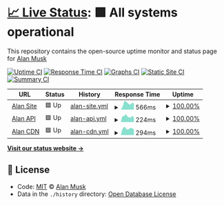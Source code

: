 # [📈 Live Status](https://health.alanmusk.com): <!--live status--> **🟩 All systems operational**

This repository contains the open-source uptime monitor and status page for [Alan Musk](https://health.alanmusk.com)

[![Uptime CI](https://github.com/alanmuskproject/health/workflows/Uptime%20CI/badge.svg)](https://github.com/alanmuskproject/health/actions?query=workflow%3A%22Uptime+CI%22)
[![Response Time CI](https://github.com/alanmuskproject/health/workflows/Response%20Time%20CI/badge.svg)](https://github.com/alanmuskproject/health/actions?query=workflow%3A%22Response+Time+CI%22)
[![Graphs CI](https://github.com/alanmuskproject/health/workflows/Graphs%20CI/badge.svg)](https://github.com/alanmuskproject/health/actions?query=workflow%3A%22Graphs+CI%22)
[![Static Site CI](https://github.com/alanmuskproject/health/workflows/Static%20Site%20CI/badge.svg)](https://github.com/alanmuskproject/health/actions?query=workflow%3A%22Static+Site+CI%22)
[![Summary CI](https://github.com/alanmuskproject/health/workflows/Summary%20CI/badge.svg)](https://github.com/alanmuskproject/health/actions?query=workflow%3A%22Summary+CI%22)

<!--start: status pages-->
<!-- This summary is generated by Upptime (https://github.com/upptime/upptime) -->
<!-- Do not edit this manually, your changes will be overwritten -->
<!-- prettier-ignore -->
| URL | Status | History | Response Time | Uptime |
| --- | ------ | ------- | ------------- | ------ |
| <img alt="" src="https://icons.duckduckgo.com/ip3/alanmusk.com.ico" height="13"> [Alan Site](https://alanmusk.com) | 🟩 Up | [alan-site.yml](https://github.com/alanmuskproject/health/commits/HEAD/history/alan-site.yml) | <details><summary><img alt="Response time graph" src="./graphs/alan-site/response-time-week.png" height="20"> 566ms</summary><br><a href="https://health.alanmusk.com/history/alan-site"><img alt="Response time 331" src="https://img.shields.io/endpoint?url=https%3A%2F%2Fraw.githubusercontent.com%2Falanmuskproject%2Fhealth%2FHEAD%2Fapi%2Falan-site%2Fresponse-time.json"></a><br><a href="https://health.alanmusk.com/history/alan-site"><img alt="24-hour response time 585" src="https://img.shields.io/endpoint?url=https%3A%2F%2Fraw.githubusercontent.com%2Falanmuskproject%2Fhealth%2FHEAD%2Fapi%2Falan-site%2Fresponse-time-day.json"></a><br><a href="https://health.alanmusk.com/history/alan-site"><img alt="7-day response time 566" src="https://img.shields.io/endpoint?url=https%3A%2F%2Fraw.githubusercontent.com%2Falanmuskproject%2Fhealth%2FHEAD%2Fapi%2Falan-site%2Fresponse-time-week.json"></a><br><a href="https://health.alanmusk.com/history/alan-site"><img alt="30-day response time 624" src="https://img.shields.io/endpoint?url=https%3A%2F%2Fraw.githubusercontent.com%2Falanmuskproject%2Fhealth%2FHEAD%2Fapi%2Falan-site%2Fresponse-time-month.json"></a><br><a href="https://health.alanmusk.com/history/alan-site"><img alt="1-year response time 331" src="https://img.shields.io/endpoint?url=https%3A%2F%2Fraw.githubusercontent.com%2Falanmuskproject%2Fhealth%2FHEAD%2Fapi%2Falan-site%2Fresponse-time-year.json"></a></details> | <details><summary><a href="https://health.alanmusk.com/history/alan-site">100.00%</a></summary><a href="https://health.alanmusk.com/history/alan-site"><img alt="All-time uptime 93.24%" src="https://img.shields.io/endpoint?url=https%3A%2F%2Fraw.githubusercontent.com%2Falanmuskproject%2Fhealth%2FHEAD%2Fapi%2Falan-site%2Fuptime.json"></a><br><a href="https://health.alanmusk.com/history/alan-site"><img alt="24-hour uptime 100.00%" src="https://img.shields.io/endpoint?url=https%3A%2F%2Fraw.githubusercontent.com%2Falanmuskproject%2Fhealth%2FHEAD%2Fapi%2Falan-site%2Fuptime-day.json"></a><br><a href="https://health.alanmusk.com/history/alan-site"><img alt="7-day uptime 100.00%" src="https://img.shields.io/endpoint?url=https%3A%2F%2Fraw.githubusercontent.com%2Falanmuskproject%2Fhealth%2FHEAD%2Fapi%2Falan-site%2Fuptime-week.json"></a><br><a href="https://health.alanmusk.com/history/alan-site"><img alt="30-day uptime 100.00%" src="https://img.shields.io/endpoint?url=https%3A%2F%2Fraw.githubusercontent.com%2Falanmuskproject%2Fhealth%2FHEAD%2Fapi%2Falan-site%2Fuptime-month.json"></a><br><a href="https://health.alanmusk.com/history/alan-site"><img alt="1-year uptime 100.00%" src="https://img.shields.io/endpoint?url=https%3A%2F%2Fraw.githubusercontent.com%2Falanmuskproject%2Fhealth%2FHEAD%2Fapi%2Falan-site%2Fuptime-year.json"></a></details>
| <img alt="" src="https://icons.duckduckgo.com/ip3/api.analmusk.com.ico" height="13"> [Alan API](https://api.analmusk.com/api-docs/) | 🟩 Up | [alan-api.yml](https://github.com/alanmuskproject/health/commits/HEAD/history/alan-api.yml) | <details><summary><img alt="Response time graph" src="./graphs/alan-api/response-time-week.png" height="20"> 224ms</summary><br><a href="https://health.alanmusk.com/history/alan-api"><img alt="Response time 239" src="https://img.shields.io/endpoint?url=https%3A%2F%2Fraw.githubusercontent.com%2Falanmuskproject%2Fhealth%2FHEAD%2Fapi%2Falan-api%2Fresponse-time.json"></a><br><a href="https://health.alanmusk.com/history/alan-api"><img alt="24-hour response time 169" src="https://img.shields.io/endpoint?url=https%3A%2F%2Fraw.githubusercontent.com%2Falanmuskproject%2Fhealth%2FHEAD%2Fapi%2Falan-api%2Fresponse-time-day.json"></a><br><a href="https://health.alanmusk.com/history/alan-api"><img alt="7-day response time 224" src="https://img.shields.io/endpoint?url=https%3A%2F%2Fraw.githubusercontent.com%2Falanmuskproject%2Fhealth%2FHEAD%2Fapi%2Falan-api%2Fresponse-time-week.json"></a><br><a href="https://health.alanmusk.com/history/alan-api"><img alt="30-day response time 252" src="https://img.shields.io/endpoint?url=https%3A%2F%2Fraw.githubusercontent.com%2Falanmuskproject%2Fhealth%2FHEAD%2Fapi%2Falan-api%2Fresponse-time-month.json"></a><br><a href="https://health.alanmusk.com/history/alan-api"><img alt="1-year response time 239" src="https://img.shields.io/endpoint?url=https%3A%2F%2Fraw.githubusercontent.com%2Falanmuskproject%2Fhealth%2FHEAD%2Fapi%2Falan-api%2Fresponse-time-year.json"></a></details> | <details><summary><a href="https://health.alanmusk.com/history/alan-api">100.00%</a></summary><a href="https://health.alanmusk.com/history/alan-api"><img alt="All-time uptime 100.00%" src="https://img.shields.io/endpoint?url=https%3A%2F%2Fraw.githubusercontent.com%2Falanmuskproject%2Fhealth%2FHEAD%2Fapi%2Falan-api%2Fuptime.json"></a><br><a href="https://health.alanmusk.com/history/alan-api"><img alt="24-hour uptime 100.00%" src="https://img.shields.io/endpoint?url=https%3A%2F%2Fraw.githubusercontent.com%2Falanmuskproject%2Fhealth%2FHEAD%2Fapi%2Falan-api%2Fuptime-day.json"></a><br><a href="https://health.alanmusk.com/history/alan-api"><img alt="7-day uptime 100.00%" src="https://img.shields.io/endpoint?url=https%3A%2F%2Fraw.githubusercontent.com%2Falanmuskproject%2Fhealth%2FHEAD%2Fapi%2Falan-api%2Fuptime-week.json"></a><br><a href="https://health.alanmusk.com/history/alan-api"><img alt="30-day uptime 100.00%" src="https://img.shields.io/endpoint?url=https%3A%2F%2Fraw.githubusercontent.com%2Falanmuskproject%2Fhealth%2FHEAD%2Fapi%2Falan-api%2Fuptime-month.json"></a><br><a href="https://health.alanmusk.com/history/alan-api"><img alt="1-year uptime 100.00%" src="https://img.shields.io/endpoint?url=https%3A%2F%2Fraw.githubusercontent.com%2Falanmuskproject%2Fhealth%2FHEAD%2Fapi%2Falan-api%2Fuptime-year.json"></a></details>
| <img alt="" src="https://icons.duckduckgo.com/ip3/cdn.analmusk.com.ico" height="13"> [Alan CDN](https://cdn.analmusk.com) | 🟩 Up | [alan-cdn.yml](https://github.com/alanmuskproject/health/commits/HEAD/history/alan-cdn.yml) | <details><summary><img alt="Response time graph" src="./graphs/alan-cdn/response-time-week.png" height="20"> 294ms</summary><br><a href="https://health.alanmusk.com/history/alan-cdn"><img alt="Response time 398" src="https://img.shields.io/endpoint?url=https%3A%2F%2Fraw.githubusercontent.com%2Falanmuskproject%2Fhealth%2FHEAD%2Fapi%2Falan-cdn%2Fresponse-time.json"></a><br><a href="https://health.alanmusk.com/history/alan-cdn"><img alt="24-hour response time 251" src="https://img.shields.io/endpoint?url=https%3A%2F%2Fraw.githubusercontent.com%2Falanmuskproject%2Fhealth%2FHEAD%2Fapi%2Falan-cdn%2Fresponse-time-day.json"></a><br><a href="https://health.alanmusk.com/history/alan-cdn"><img alt="7-day response time 294" src="https://img.shields.io/endpoint?url=https%3A%2F%2Fraw.githubusercontent.com%2Falanmuskproject%2Fhealth%2FHEAD%2Fapi%2Falan-cdn%2Fresponse-time-week.json"></a><br><a href="https://health.alanmusk.com/history/alan-cdn"><img alt="30-day response time 386" src="https://img.shields.io/endpoint?url=https%3A%2F%2Fraw.githubusercontent.com%2Falanmuskproject%2Fhealth%2FHEAD%2Fapi%2Falan-cdn%2Fresponse-time-month.json"></a><br><a href="https://health.alanmusk.com/history/alan-cdn"><img alt="1-year response time 398" src="https://img.shields.io/endpoint?url=https%3A%2F%2Fraw.githubusercontent.com%2Falanmuskproject%2Fhealth%2FHEAD%2Fapi%2Falan-cdn%2Fresponse-time-year.json"></a></details> | <details><summary><a href="https://health.alanmusk.com/history/alan-cdn">100.00%</a></summary><a href="https://health.alanmusk.com/history/alan-cdn"><img alt="All-time uptime 99.99%" src="https://img.shields.io/endpoint?url=https%3A%2F%2Fraw.githubusercontent.com%2Falanmuskproject%2Fhealth%2FHEAD%2Fapi%2Falan-cdn%2Fuptime.json"></a><br><a href="https://health.alanmusk.com/history/alan-cdn"><img alt="24-hour uptime 100.00%" src="https://img.shields.io/endpoint?url=https%3A%2F%2Fraw.githubusercontent.com%2Falanmuskproject%2Fhealth%2FHEAD%2Fapi%2Falan-cdn%2Fuptime-day.json"></a><br><a href="https://health.alanmusk.com/history/alan-cdn"><img alt="7-day uptime 100.00%" src="https://img.shields.io/endpoint?url=https%3A%2F%2Fraw.githubusercontent.com%2Falanmuskproject%2Fhealth%2FHEAD%2Fapi%2Falan-cdn%2Fuptime-week.json"></a><br><a href="https://health.alanmusk.com/history/alan-cdn"><img alt="30-day uptime 100.00%" src="https://img.shields.io/endpoint?url=https%3A%2F%2Fraw.githubusercontent.com%2Falanmuskproject%2Fhealth%2FHEAD%2Fapi%2Falan-cdn%2Fuptime-month.json"></a><br><a href="https://health.alanmusk.com/history/alan-cdn"><img alt="1-year uptime 99.99%" src="https://img.shields.io/endpoint?url=https%3A%2F%2Fraw.githubusercontent.com%2Falanmuskproject%2Fhealth%2FHEAD%2Fapi%2Falan-cdn%2Fuptime-year.json"></a></details>

<!--end: status pages-->

[**Visit our status website →**](https://health.alanmusk.com)

## 📄 License

- Code: [MIT](./LICENSE) © [Alan Musk](https://health.alanmusk.com)
- Data in the `./history` directory: [Open Database License](https://opendatacommons.org/licenses/odbl/1-0/)
